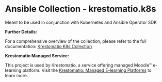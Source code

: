 # Ansible Collection - krestomatio.k8s

Meant to be used in conjunction with Kubernetes and Ansible Operator SDK

**Further Details:**

For a comprehensive overview of the collection, please refer to the full documentation: [Krestomatio K8s Collection](https://krestomatio.com/docs/krestomatio.k8s)

**Krestomatio Managed Service:**

This project is used by Krestomatio, a service offering managed Moodle™ e-learning platform. Visit the [Krestomatio: Managed E-learning Platforms](https://krestomatio.com) to learn more.
